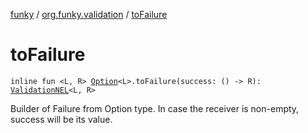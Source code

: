 [funky](../index.md) / [org.funky.validation](index.md) / [toFailure](.)

# toFailure

`inline fun <L, R> `[`Option`](../org.funky.option/-option/index.md)`<L>.toFailure(success: () -> R): `[`ValidationNEL`](-validation-n-e-l/index.md)`<L, R>`

Builder of Failure from Option type. In case the receiver is non-empty, success will be its value.

